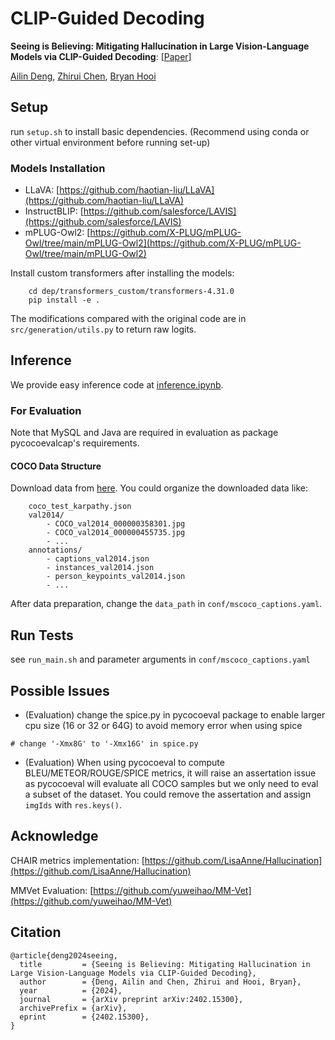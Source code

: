 # CLIP-Guided Decoding

**Seeing is Believing: Mitigating Hallucination in Large Vision-Language Models via CLIP-Guided Decoding**: [[Paper](https://arxiv.org/abs/2402.15300)]

[Ailin Deng](https://d-ailin.github.io), [Zhirui Chen](https://zchen42.github.io/), [Bryan Hooi](https://bhooi.github.io/)

## Setup
run `setup.sh` to install basic dependencies. (Recommend using conda or other virtual environment before running set-up)

### Models Installation
* LLaVA: [https://github.com/haotian-liu/LLaVA](https://github.com/haotian-liu/LLaVA)
* InstructBLIP: [https://github.com/salesforce/LAVIS](https://github.com/salesforce/LAVIS)
* mPLUG-Owl2: [https://github.com/X-PLUG/mPLUG-Owl/tree/main/mPLUG-Owl2](https://github.com/X-PLUG/mPLUG-Owl/tree/main/mPLUG-Owl2)

Install custom transformers after installing the models:
```
    cd dep/transformers_custom/transformers-4.31.0
    pip install -e .
```
The modifications compared with the original code are in `src/generation/utils.py` to return raw logits.



## Inference
We provide easy inference code at [inference.ipynb](./inference.ipynb).




### For Evaluation
Note that MySQL and Java are required in evaluation as package pycocoevalcap's requirements.


#### COCO Data Structure
Download data from [here](https://cocodataset.org/#download). You could organize the downloaded data like:
```
    coco_test_karpathy.json
    val2014/
        - COCO_val2014_000000358301.jpg
        - COCO_val2014_000000455735.jpg
        - ...
    annotations/
        - captions_val2014.json
        - instances_val2014.json
        - person_keypoints_val2014.json
        - ...

```
After data preparation, change the `data_path` in `conf/mscoco_captions.yaml`.

## Run Tests
see `run_main.sh` and parameter arguments in `conf/mscoco_captions.yaml`



<!-- cocoevalcap files manipulation -->

## Possible Issues 
* (Evaluation) change the spice.py in pycocoeval package to enable larger cpu size (16 or 32 or 64G) to avoid memory error when using spice
```
# change '-Xmx8G' to '-Xmx16G' in spice.py
```
* (Evaluation) When using pycocoeval to compute BLEU/METEOR/ROUGE/SPICE metrics, it will raise an assertation issue as pycocoeval will evaluate all COCO samples but we only need to eval a subset of the dataset. You could remove the assertation and assign `imgIds` with `res.keys()`.


## Acknowledge
CHAIR metrics implementation: [https://github.com/LisaAnne/Hallucination](https://github.com/LisaAnne/Hallucination)

MMVet Evaluation: [https://github.com/yuweihao/MM-Vet](https://github.com/yuweihao/MM-Vet)

## Citation
```
@article{deng2024seeing,
  title         = {Seeing is Believing: Mitigating Hallucination in Large Vision-Language Models via CLIP-Guided Decoding},
  author        = {Deng, Ailin and Chen, Zhirui and Hooi, Bryan},
  year          = {2024},
  journal       = {arXiv preprint arXiv:2402.15300},
  archivePrefix = {arXiv},
  eprint        = {2402.15300},
}
```